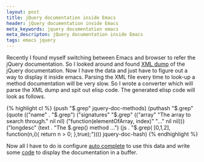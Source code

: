 ```yaml
---
layout: post
title: jQuery documentation inside Emacs
header: jQuery documentation inside Emacs
meta_keywords: jquery documentation emacs
meta_descripton: jQuery documentation inside Emacs
tags: emacs jquery
---
```


Recently I found myself switching between Emacs and browser to refer
the jQuery documentation. So I looked around and found
[XML dump](http://api.jquery.com/api/) of the jQuery
documentation. Now I have the data and just have to figure out a way
to display it inside emacs. Parsing the XML file every time to look-up
a method documentation will be very slow. So I wrote a converter which
will parse the XML dump and spit out elisp code. The generated elisp
code will look as follows.

{% highlight cl %}
(push "$.grep" jquery-doc-methods)
(puthash
 "$.grep"
 (quote (("name" . "$.grep")
         ("signatures"
          "$.grep"
          (("array" "The array to search through." nil nil)
           ("function(elementOfArray, index)" "..." nil nil)))
         ("longdesc"
          (text . "The $.grep() method ...")
          (js . "$.grep( [0,1,2], function(n,i){
				             return n > 0;
                                        },true);"))))
 jquery-doc-hash)
{% endhighlight %}

Now all I have to do is configure
[auto complete](http://www.emacswiki.org/emacs/AutoComplete) to use
this data and write some
[code](https://github.com/ananthakumaran/jquery-doc.el) to display the
documentation in a buffer.
